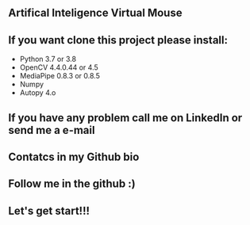 ## Artifical Inteligence Virtual Mouse


## If you want clone this project please install:

- Python  3.7 or 3.8
- OpenCV  4.4.0.44 or 4.5
- MediaPipe 0.8.3 or 0.8.5
- Numpy
- Autopy 4.o


## If you have any problem call me on LinkedIn or send me a e-mail

## Contatcs in my Github bio



## Follow me in the github :)


## Let's get start!!!

